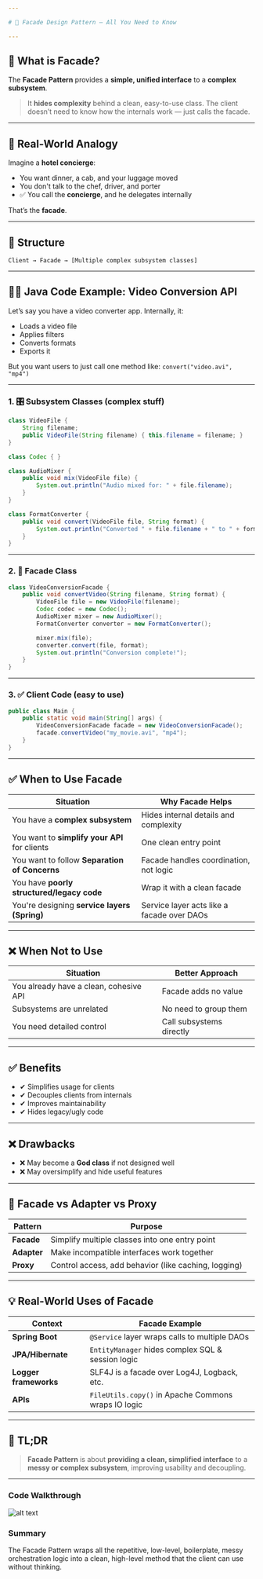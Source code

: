 ```yaml
---

# 🧱 Facade Design Pattern — All You Need to Know

---
```


## 🎯 What is Facade?

The **Facade Pattern** provides a **simple, unified interface** to a **complex subsystem**.

> It **hides complexity** behind a clean, easy-to-use class.
> The client doesn’t need to know how the internals work — just calls the facade.

---

## 🧠 Real-World Analogy

Imagine a **hotel concierge**:

* You want dinner, a cab, and your luggage moved
* You don't talk to the chef, driver, and porter
* ✅ You call the **concierge**, and he delegates internally

That’s the **facade**.

---

## 🔧 Structure

```
Client → Facade → [Multiple complex subsystem classes]
```

---

## 👨‍💻 Java Code Example: Video Conversion API

Let’s say you have a video converter app. Internally, it:

* Loads a video file
* Applies filters
* Converts formats
* Exports it

But you want users to just call one method like: `convert("video.avi", "mp4")`

---

### 1. 🎛 Subsystem Classes (complex stuff)

```java
class VideoFile {
    String filename;
    public VideoFile(String filename) { this.filename = filename; }
}

class Codec { }

class AudioMixer {
    public void mix(VideoFile file) {
        System.out.println("Audio mixed for: " + file.filename);
    }
}

class FormatConverter {
    public void convert(VideoFile file, String format) {
        System.out.println("Converted " + file.filename + " to " + format);
    }
}
```

---

### 2. 🧩 Facade Class

```java
class VideoConversionFacade {
    public void convertVideo(String filename, String format) {
        VideoFile file = new VideoFile(filename);
        Codec codec = new Codec();
        AudioMixer mixer = new AudioMixer();
        FormatConverter converter = new FormatConverter();

        mixer.mix(file);
        converter.convert(file, format);
        System.out.println("Conversion complete!");
    }
}
```

---

### 3. ✅ Client Code (easy to use)

```java
public class Main {
    public static void main(String[] args) {
        VideoConversionFacade facade = new VideoConversionFacade();
        facade.convertVideo("my_movie.avi", "mp4");
    }
}
```

---

## ✅ When to Use Facade

| Situation                                     | Why Facade Helps                           |
| --------------------------------------------- | ------------------------------------------ |
| You have a **complex subsystem**              | Hides internal details and complexity      |
| You want to **simplify your API** for clients | One clean entry point                      |
| You want to follow **Separation of Concerns** | Facade handles coordination, not logic     |
| You have **poorly structured/legacy code**    | Wrap it with a clean facade                |
| You're designing **service layers (Spring)**  | Service layer acts like a facade over DAOs |

---

## ❌ When Not to Use

| Situation                              | Better Approach          |
| -------------------------------------- | ------------------------ |
| You already have a clean, cohesive API | Facade adds no value     |
| Subsystems are unrelated               | No need to group them    |
| You need detailed control              | Call subsystems directly |

---

## ✅ Benefits

* ✔ Simplifies usage for clients
* ✔ Decouples clients from internals
* ✔ Improves maintainability
* ✔ Hides legacy/ugly code

---

## ❌ Drawbacks

* ❌ May become a **God class** if not designed well
* ❌ May oversimplify and hide useful features

---

## 🔁 Facade vs Adapter vs Proxy

| Pattern     | Purpose                                              |
| ----------- | ---------------------------------------------------- |
| **Facade**  | Simplify multiple classes into one entry point       |
| **Adapter** | Make incompatible interfaces work together           |
| **Proxy**   | Control access, add behavior (like caching, logging) |

---

## 💡 Real-World Uses of Facade

| Context               | Facade Example                                      |
| --------------------- | --------------------------------------------------- |
| **Spring Boot**       | `@Service` layer wraps calls to multiple DAOs       |
| **JPA/Hibernate**     | `EntityManager` hides complex SQL & session logic   |
| **Logger frameworks** | SLF4J is a facade over Log4J, Logback, etc.         |
| **APIs**              | `FileUtils.copy()` in Apache Commons wraps IO logic |

---

## 🧠 TL;DR

> **Facade Pattern** is about **providing a clean, simplified interface** to a **messy or complex subsystem**, improving usability and decoupling.

---

### Code Walkthrough

![alt text](Facade.png)

### Summary

The Facade Pattern wraps all the repetitive, low-level, boilerplate, messy orchestration logic into a clean, high-level method that the client can use without thinking.

